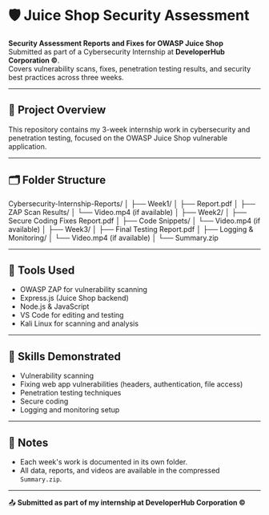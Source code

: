# 🛡️ Juice Shop Security Assessment

**Security Assessment Reports and Fixes for OWASP Juice Shop**  
Submitted as part of a Cybersecurity Internship at **DeveloperHub Corporation ©**.  
Covers vulnerability scans, fixes, penetration testing results, and security best practices across three weeks.

---

## 📁 Project Overview

This repository contains my 3-week internship work in cybersecurity and penetration testing, focused on the OWASP Juice Shop vulnerable application.

---

## 🗂️ Folder Structure

Cybersecurity-Internship-Reports/
│
├── Week1/
│ ├── Report.pdf
│ ├── ZAP Scan Results/
│ └── Video.mp4 (if available)
│
├── Week2/
│ ├── Secure Coding Fixes Report.pdf
│ ├── Code Snippets/
│ └── Video.mp4 (if available)
│
├── Week3/
│ ├── Final Testing Report.pdf
│ ├── Logging & Monitoring/
│ └── Video.mp4 (if available)
│
└── Summary.zip

---

## 🔧 Tools Used

- OWASP ZAP for vulnerability scanning  
- Express.js (Juice Shop backend)  
- Node.js & JavaScript  
- VS Code for editing and testing  
- Kali Linux for scanning and analysis  

---

## 🔐 Skills Demonstrated

- Vulnerability scanning  
- Fixing web app vulnerabilities (headers, authentication, file access)  
- Penetration testing techniques  
- Secure coding  
- Logging and monitoring setup  

---

## 📌 Notes

- Each week's work is documented in its own folder.  
- All data, reports, and videos are available in the compressed `Summary.zip`.

---

📤 **Submitted as part of my internship at DeveloperHub Corporation ©**
